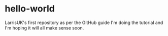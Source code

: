 # hello-world
LarrisUK's first repository as per the GitHub guide
I'm doing the tutorial and I'm hoping it will all make sense soon. 
